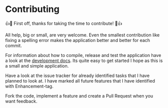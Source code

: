 # Contributing
👍🎉 First off, thanks for taking the time to contribute! 🎉👍  

All help, big or small, are very welcome.
Even the smallest contribution like fixing a spelling error makes the
application better and better for each commit.

For information about how to compile, release and test the application
have a look at the [development docs](development.md). Its quite easy to get
started I hope as this is a small and simple application.

Have a look at the issue tracker for already identified tasks that I 
have planned to look at. I have marked all future features that I have
identified with Enhancement-tag.

Fork the code, implement a feature and create a Pull Request when you want feedback.